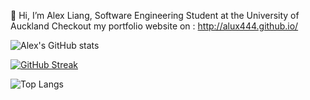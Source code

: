 👋 Hi, I’m Alex Liang,
Software Engineering Student at the University of Auckland
Checkout my portfolio website on : http://alux444.github.io/

![Alex's GitHub stats](https://github-readme-stats.vercel.app/api?username=alux444&hide=contribs,issues&show_icons=true&rank_icon=github&theme=tokyonight&hide_title=true)

[![GitHub Streak](https://streak-stats.demolab.com?user=alux444&theme=tokyonight-duo)](https://git.io/streak-stats)

![Top Langs](https://github-readme-stats.vercel.app/api/top-langs/?username=alux444&layout=compact&theme=tokyonight)

<!---
alux444/alux444 is a ✨ special ✨ repository because its `README.md` (this file) appears on your GitHub profile.
You can click the Preview link to take a look at your changes.
--->
